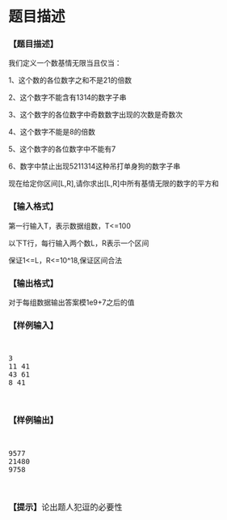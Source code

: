 # 题目描述


<h3>
【题目描述】
</h3>
<p>
我们定义一个数基情无限当且仅当：
</p>
<p>
1、这个数的各位数字之和不是21的倍数
</p>
<p>
2、这个数字不能含有1314的数字子串
</p>
<p>
3、这个数字的各位数字中奇数数字出现的次数是奇数次
</p>
<p>
4、这个数字不能是8的倍数
</p>
<p>
5、这个数字的各位数字中不能有7
</p>
<p>
6、数字中禁止出现5211314这种吊打单身狗的数字子串
</p>
<p>
现在给定你区间[L,R],请你求出[L,R]中所有基情无限的数字的平方和
</p>
<h3>
【输入格式】
</h3>
<p>
第一行输入T，表示数据组数，T&lt;=100
</p>
<p>
以下T行，每行输入两个数L，R表示一个区间
</p>
<p>
保证1&lt;=L，R&lt;=10^18,保证区间合法
</p>
<h3>
【输出格式】
</h3>
<p>
对于每组数据输出答案模1e9+7之后的值
</p>
<h3>
【样例输入】
</h3>
<pre><p>
3
11 41
43 61
8 41
</p>
</pre>
<h3>
【样例输出】
</h3>
<pre><p>
9577
21480
9758
</p>
</pre>
<h3>
【提示】<span style="font-family:serif;font-size:16px;font-weight:normal;line-height:20px;background-color:white;">论出题人犯逗的必要性</span> 
</h3>
